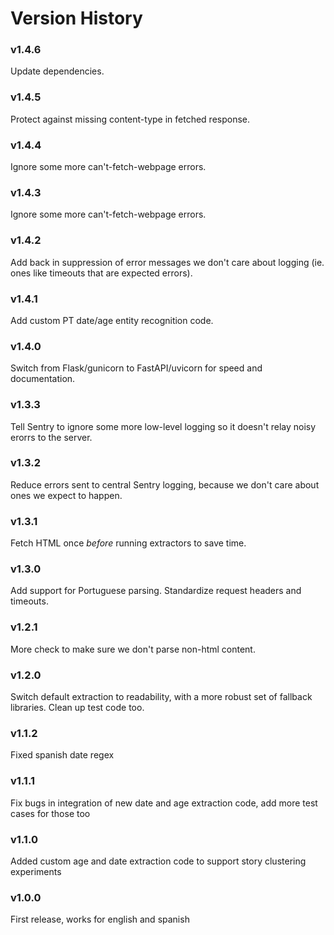 Version History
===============

### v1.4.6

Update dependencies.

### v1.4.5

Protect against missing content-type in fetched response.

### v1.4.4

Ignore some more can't-fetch-webpage errors.

### v1.4.3

Ignore some more can't-fetch-webpage errors.

### v1.4.2

Add back in suppression of error messages we don't care about logging (ie. ones like timeouts that are expected errors).

### v1.4.1

Add custom PT date/age entity recognition code.

### v1.4.0

Switch from Flask/gunicorn to FastAPI/uvicorn for speed and documentation.

### v1.3.3

Tell Sentry to ignore some more low-level logging so it doesn't relay noisy erorrs to the server.

### v1.3.2

Reduce errors sent to central Sentry logging, because we don't care about ones we expect to happen.

### v1.3.1

Fetch HTML once *before* running extractors to save time.

### v1.3.0

Add support for Portuguese parsing. Standardize request headers and timeouts.

### v1.2.1

More check to make sure we don't parse non-html content. 

### v1.2.0

Switch default extraction to readability, with a more robust set of fallback libraries. Clean up test code too. 

### v1.1.2

Fixed spanish date regex

### v1.1.1

Fix bugs in integration of new date and age extraction code, add more test cases for those too

### v1.1.0

Added custom age and date extraction code to support story clustering experiments

### v1.0.0

First release, works for english and spanish

